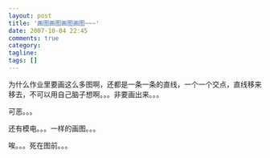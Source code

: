 ```yaml
---
layout: post
title: '画图画图画图画图~~~'
date: 2007-10-04 22:45
comments: true
category:
tagline:
tags: []
---
```


为什么作业里要画这么多图啊，还都是一条一条的直线，一个一个交点，直线移来移去，不可以用自己脑子想啊。。。非要画出来。。。

可恶。。。

还有模电。。。一样的画图。。。

唉。。。死在图前。。。

